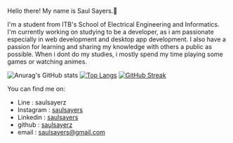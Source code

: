 Hello there! My name is Saul Sayers.👋

I'm a student from ITB's School of Electrical Engineering and Informatics. I'm currently working on studying to be a developer, as i am passionate especially in web development and desktop app development. I also have a passion for learning and sharing my knowledge with others a public as possible. When i dont do my studies, i mostly spend my time playing some games or watching animes. 

![Anurag's GitHub stats](https://github-readme-stats.vercel.app/api?username=saulsayerz&show_icons=true&theme=radical)
[![Top Langs](https://github-readme-stats.vercel.app/api/top-langs/?username=saulsayerz&hide=jupyternotebook&theme=vision-friendly-dark)](https://github.com/anuraghazra/github-readme-stats)
[![GitHub Streak](http://github-readme-streak-stats.herokuapp.com?user=saulsayerz&theme=dark)](https://git.io/streak-stats)

You can find me on:
- Line : saulsayerz
- Instagram : <a href="https://www.instagram.com/saulsayers/?hl=en">saulsayers</a> 
- Linkedin : <a href="https://www.linkedin.com/in/saulsayers/?originalSubdomain=id">saulsayers</a>
- github : <a href="https://github.com/saulsayerz">saulsayerz</a>
- email : saulsayers@gmail.com
